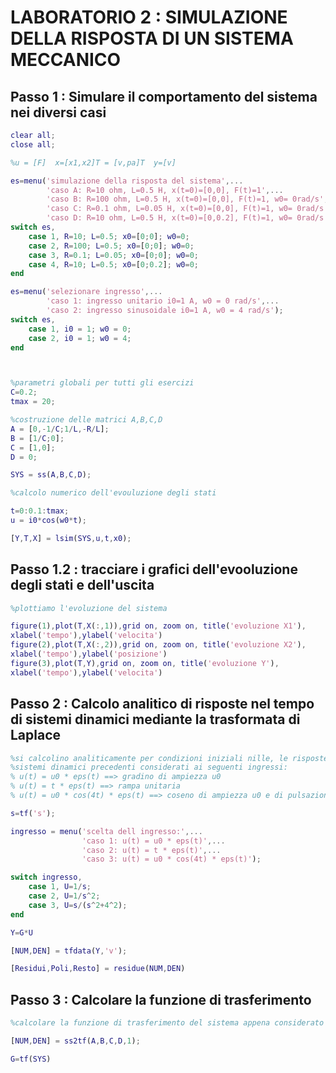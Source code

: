# LABORATORIO 2 : SIMULAZIONE DELLA RISPOSTA DI UN SISTEMA MECCANICO
## Passo 1 : Simulare il comportamento del sistema nei diversi casi
```Matlab
clear all;
close all;

%u = [F]  x=[x1,x2]T = [v,pa]T  y=[v]

es=menu('simulazione della risposta del sistema',...
        'caso A: R=10 ohm, L=0.5 H, x(t=0)=[0,0], F(t)=1',...
        'caso B: R=100 ohm, L=0.5 H, x(t=0)=[0,0], F(t)=1, w0= 0rad/s',...
        'caso C: R=0.1 ohm, L=0.05 H, x(t=0)=[0,0], F(t)=1, w0= 0rad/s',...
        'caso D: R=10 ohm, L=0.5 H, x(t=0)=[0,0.2], F(t)=1, w0= 0rad/s');
switch es,
    case 1, R=10; L=0.5; x0=[0;0]; w0=0;
    case 2, R=100; L=0.5; x0=[0;0]; w0=0;
    case 3, R=0.1; L=0.05; x0=[0;0]; w0=0;
    case 4, R=10; L=0.5; x0=[0;0.2]; w0=0;
end

es=menu('selezionare ingresso',...
        'caso 1: ingresso unitario i0=1 A, w0 = 0 rad/s',...
        'caso 2: ingresso sinusoidale i0=1 A, w0 = 4 rad/s');
switch es,
    case 1, i0 = 1; w0 = 0;
    case 2, i0 = 1; w0 = 4;
end



%parametri globali per tutti gli esercizi
C=0.2;
tmax = 20;

%costruzione delle matrici A,B,C,D
A = [0,-1/C;1/L,-R/L];
B = [1/C;0];
C = [1,0];
D = 0;

SYS = ss(A,B,C,D);

%calcolo numerico dell'evouluzione degli stati

t=0:0.1:tmax;
u = i0*cos(w0*t);

[Y,T,X] = lsim(SYS,u,t,x0);


```

## Passo 1.2 : tracciare i grafici dell'evooluzione degli stati e dell'uscita

```Matlab
%plottiamo l'evoluzione del sistema

figure(1),plot(T,X(:,1)),grid on, zoom on, title('evoluzione X1'),
xlabel('tempo'),ylabel('velocita')
figure(2),plot(T,X(:,2)),grid on, zoom on, title('evoluzione X2'),
xlabel('tempo'),ylabel('posizione')
figure(3),plot(T,Y),grid on, zoom on, title('evoluzione Y'),
xlabel('tempo'),ylabel('velocita')

```

## Passo 2 : Calcolo analitico di risposte nel tempo di sistemi dinamici mediante la trasformata di Laplace

```Matlab
%si calcolino analiticamente per condizioni iniziali nille, le risposte dei
%sistemi dinamici precedenti considerati ai seguenti ingressi:
% u(t) = u0 * eps(t) ==> gradino di ampiezza u0
% u(t) = t * eps(t) ==> rampa unitaria
% u(t) = u0 * cos(4t) * eps(t) ==> coseno di ampiezza u0 e di pulsazione 4

s=tf('s');

ingresso = menu('scelta dell ingresso:',...
                'caso 1: u(t) = u0 * eps(t)',...
                'caso 2: u(t) = t * eps(t)',...
                'caso 3: u(t) = u0 * cos(4t) * eps(t)');

switch ingresso,
    case 1, U=1/s;
    case 2, U=1/s^2;
    case 3, U=s/(s^2+4^2);
end

Y=G*U

[NUM,DEN] = tfdata(Y,'v');

[Residui,Poli,Resto] = residue(NUM,DEN)


```

## Passo 3 : Calcolare la funzione di trasferimento

```Matlab
%calcolare la funzione di trasferimento del sistema appena considerato

[NUM,DEN] = ss2tf(A,B,C,D,1);

G=tf(SYS)

```
